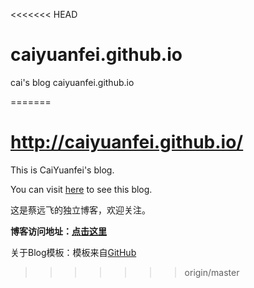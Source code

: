 <<<<<<< HEAD
# caiyuanfei.github.io
cai's blog   caiyuanfei.github.io

=======
# http://caiyuanfei.github.io/

This is CaiYuanfei's blog. 

You can visit [here](http://caiyuanfei.github.io/) to see this blog.

这是蔡远飞的独立博客，欢迎关注。

**博客访问地址：[点击这里](http://caiyuanfei.github.io/)**

关于Blog模板：模板来自[GitHub](https://github.com/Gaohaoyang/gaohaoyang.github.io)
>>>>>>> origin/master
